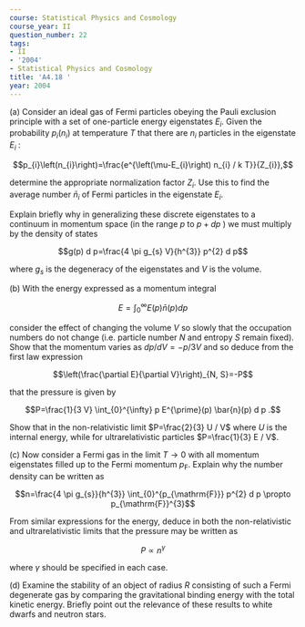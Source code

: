 ```yaml
---
course: Statistical Physics and Cosmology
course_year: II
question_number: 22
tags:
- II
- '2004'
- Statistical Physics and Cosmology
title: 'A4.18 '
year: 2004
---
```



(a) Consider an ideal gas of Fermi particles obeying the Pauli exclusion principle with a set of one-particle energy eigenstates $E_{i}$. Given the probability $p_{i}\left(n_{i}\right)$ at temperature $T$ that there are $n_{i}$ particles in the eigenstate $E_{i}$ :

$$p_{i}\left(n_{i}\right)=\frac{e^{\left(\mu-E_{i}\right) n_{i} / k T}}{Z_{i}},$$

determine the appropriate normalization factor $Z_{i}$. Use this to find the average number $\bar{n}_{i}$ of Fermi particles in the eigenstate $E_{i}$.

Explain briefly why in generalizing these discrete eigenstates to a continuum in momentum space (in the range $p$ to $p+d p$ ) we must multiply by the density of states

$$g(p) d p=\frac{4 \pi g_{s} V}{h^{3}} p^{2} d p$$

where $g_{s}$ is the degeneracy of the eigenstates and $V$ is the volume.

(b) With the energy expressed as a momentum integral

$$E=\int_{0}^{\infty} E(p) \bar{n}(p) d p$$

consider the effect of changing the volume $V$ so slowly that the occupation numbers do not change (i.e. particle number $N$ and entropy $S$ remain fixed). Show that the momentum varies as $d p / d V=-p / 3 V$ and so deduce from the first law expression

$$\left(\frac{\partial E}{\partial V}\right)_{N, S}=-P$$

that the pressure is given by

$$P=\frac{1}{3 V} \int_{0}^{\infty} p E^{\prime}(p) \bar{n}(p) d p .$$

Show that in the non-relativistic limit $P=\frac{2}{3} U / V$ where $U$ is the internal energy, while for ultrarelativistic particles $P=\frac{1}{3} E / V$.

(c) Now consider a Fermi gas in the limit $T \rightarrow 0$ with all momentum eigenstates filled up to the Fermi momentum $p_{\mathrm{F}}$. Explain why the number density can be written as

$$n=\frac{4 \pi g_{s}}{h^{3}} \int_{0}^{p_{\mathrm{F}}} p^{2} d p \propto p_{\mathrm{F}}^{3}$$

From similar expressions for the energy, deduce in both the non-relativistic and ultrarelativistic limits that the pressure may be written as

$$P \propto n^{\gamma}$$

where $\gamma$ should be specified in each case.

(d) Examine the stability of an object of radius $R$ consisting of such a Fermi degenerate gas by comparing the gravitational binding energy with the total kinetic energy. Briefly point out the relevance of these results to white dwarfs and neutron stars.